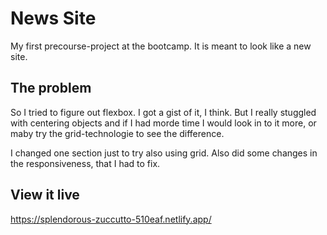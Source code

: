 # News Site

My first precourse-project at the bootcamp. It is meant to look like a new site.

## The problem

So I tried to figure out flexbox. I got a gist of it, I think. But I really stuggled with centering objects and if I had morde time I would look in to it more, or maby try the grid-technologie to see the difference.

I changed one section just to try also using grid. Also did some changes in the responsiveness, that I had to fix.

## View it live
https://splendorous-zuccutto-510eaf.netlify.app/
